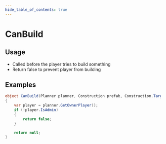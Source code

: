 ```yaml
---
hide_table_of_contents: true
---
```


# CanBuild

## Usage

* Called before the player tries to build something
* Return false to prevent player from building

## Examples

```csharp title="Block non-admin from building"
object CanBuild(Planner planner, Construction prefab, Construction.Target target)
{
    var player = planner.GetOwnerPlayer();
    if (!player.IsAdmin)
    {
        return false;
    }

    return null;
}
```
